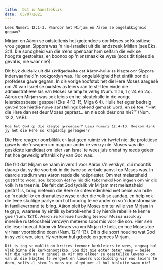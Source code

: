 ```yaml
---
title:  Dit is Aansteeklik
date:  05/07/2021
---
```


`Lees Numeri 12:1-3. Waaroor het Mirjam en Aäron se ongelukkigheid gegaan?`

Mirjam en Aäron se ontsteltenis het grotendeels oor Moses se Kussitiese vrou gegaan. Sippora was ’n nie-Israeliet uit die landstreek Midian (see Eks. 3:1). Die sondigheid van die mens openbaar hom selfs in die volk se hoogste gestoeltes, en boonop op ’n onsmaaklike wyse (soos dit tipies die geval is, nie waar nie?).

Dit blyk duidelik uit dié skrifgedeelte dat Aäron-hulle se klagte oor Sippora inderwaarheid ’n rookgordyn was. Hul ongelukkigheid het eintlik oor die profetiese gawe gegaan. In die vorige hoofstuk het die Here Moses aangesê om 70 van Israel se oudstes as leiers aan te stel ten einde die administratiewe las van Moses se amp te verlig (Num. 11:16, 17, 24 en 25). Aäron en Mirjam was ook leiers en het sleutelrolle in die vorige leierskapsbestel gespeel (Eks. 4:13-15, Miga 6:4). Hulle het egter bedreig gevoel toe hierdie nuwe aanstellings bekend gemaak word, en sê toe: “‘Het die Here dan net deur Moses gepraat… en nie ook deur ons nie?’” (Num. 12:2, NAB).

`Hoe het God op dié klagte gereageer? Lees Numeri 12:4-13. Hoekom dink jy het die Here so kragdadig gereageer?`

Die Here reageer oombliklik en laat geen ruimte vir twyfel nie: die profetiese gawe is nie ’n wapen om mag oor ander te verkry nie. Moses was die geskikste kandidaat om leier van Israel te wees juis omdat hy reeds geleer het hoe geweldig afhanklik hy van God was.

Die feit dat Mirjam se naam in vers 1 voor Aäron s’n verskyn, dui moontlik daarop dat sy die voorbok in die twee se verbale aanval op Moses was. In daardie stadium was Aäron reeds die hoëpriester. Om met melaatsheid gestraf te word, sou beteken dat hy nie die tabernakel kon ingaan om vir die volk in te tree nie. Die feit dat God tydelik vir Mirjam met melaatsheid gestraf is, bring nietemin die Here se ontevredenheid met beide van hulle op ’n duidelike en dramatiese wyse onder die volk se aandag, en help ook die twee skuldige partye om hul houding te verander en so ’n transformasie in familieverband te bring. Aäron pleit by Moses om ter wille van Mirjam in te gryp, waarmee hy eintlik sy betrokkenheid by hierdie rebellie te kenne gee (Num. 12:11). Aäron se kritiese houding teenoor Moses asook sy innerlike rusteloosheid verdwyn meteens soos mis voor die son. Hier sien die leser hoedat Aäron vir Moses vra om Mirjam te help, en hoe Moses toe vir haar voorbidding doen (Num. 12:11-13). Dit is die soort houding wat God in sy volk wou sien. Hy verhoor hul gebede en genees Mirjam.

`Dit is tog so maklik om krities teenoor kerkleiers te wees, ongeag hul vlak binne die kerkgenootskap. Sou dit nie egter beter wees – beide vir die kerk as ’n geheel en vir ons elkeen se geestelike lewens – om van al dié klagtes te vergeet en liewers voorbidding vir ons leiers te doen, selfs al stem ’n mens nie altyd met al hul besluite saam nie?`